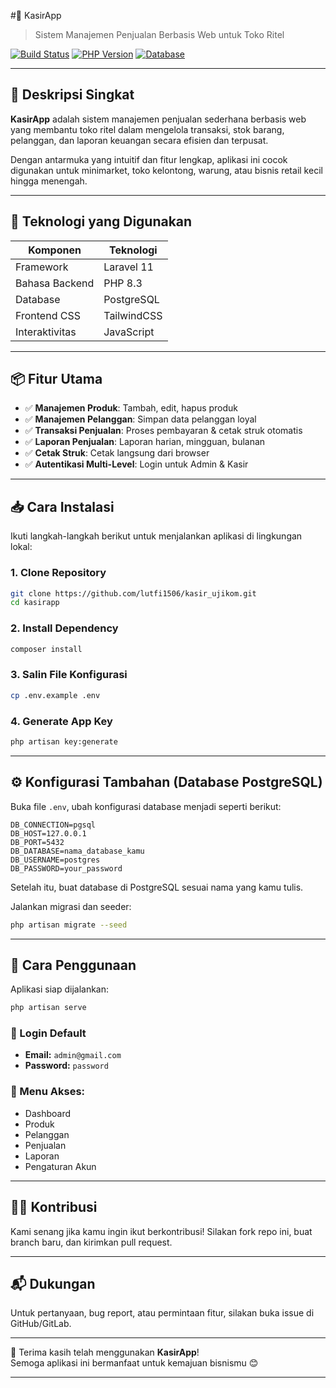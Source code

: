 #🧾 KasirApp

> Sistem Manajemen Penjualan Berbasis Web untuk Toko Ritel

[![Build Status](https://img.shields.io/badge/Laravel-11-brightgreen)](https://laravel.com)
[![PHP Version](https://img.shields.io/badge/PHP-8.3-blue)](https://www.php.net)
[![Database](https://img.shields.io/badge/Database-PostgreSQL-orange)](https://www.postgresql.org)

---

## 📌 Deskripsi Singkat

**KasirApp** adalah sistem manajemen penjualan sederhana berbasis web yang membantu toko ritel dalam mengelola transaksi, stok barang, pelanggan, dan laporan keuangan secara efisien dan terpusat.

Dengan antarmuka yang intuitif dan fitur lengkap, aplikasi ini cocok digunakan untuk minimarket, toko kelontong, warung, atau bisnis retail kecil hingga menengah.

---

## 🔧 Teknologi yang Digunakan

| Komponen       | Teknologi   |
| -------------- | ----------- |
| Framework      | Laravel 11  |
| Bahasa Backend | PHP 8.3     |
| Database       | PostgreSQL  |
| Frontend CSS   | TailwindCSS |
| Interaktivitas | JavaScript  |

---

## 📦 Fitur Utama

-   ✅ **Manajemen Produk**: Tambah, edit, hapus produk
-   ✅ **Manajemen Pelanggan**: Simpan data pelanggan loyal
-   ✅ **Transaksi Penjualan**: Proses pembayaran & cetak struk otomatis
-   ✅ **Laporan Penjualan**: Laporan harian, mingguan, bulanan
-   ✅ **Cetak Struk**: Cetak langsung dari browser
-   ✅ **Autentikasi Multi-Level**: Login untuk Admin & Kasir

---

## 📥 Cara Instalasi

Ikuti langkah-langkah berikut untuk menjalankan aplikasi di lingkungan lokal:

### 1. Clone Repository

```bash
git clone https://github.com/lutfi1506/kasir_ujikom.git
cd kasirapp
```

### 2. Install Dependency

```bash
composer install
```

### 3. Salin File Konfigurasi

```bash
cp .env.example .env
```

### 4. Generate App Key

```bash
php artisan key:generate
```

---

## ⚙️ Konfigurasi Tambahan (Database PostgreSQL)

Buka file `.env`, ubah konfigurasi database menjadi seperti berikut:

```env
DB_CONNECTION=pgsql
DB_HOST=127.0.0.1
DB_PORT=5432
DB_DATABASE=nama_database_kamu
DB_USERNAME=postgres
DB_PASSWORD=your_password
```

Setelah itu, buat database di PostgreSQL sesuai nama yang kamu tulis.

Jalankan migrasi dan seeder:

```bash
php artisan migrate --seed
```

---

## 🧪 Cara Penggunaan

Aplikasi siap dijalankan:

```bash
php artisan serve
```

### 🔐 Login Default

-   **Email:** `admin@gmail.com`
-   **Password:** `password`

### 🧭 Menu Akses:

-   Dashboard
-   Produk
-   Pelanggan
-   Penjualan
-   Laporan
-   Pengaturan Akun

---

## 🙋‍♂️ Kontribusi

Kami senang jika kamu ingin ikut berkontribusi! Silakan fork repo ini, buat branch baru, dan kirimkan pull request.

---

## 📬 Dukungan

Untuk pertanyaan, bug report, atau permintaan fitur, silakan buka issue di GitHub/GitLab.

---

🎉 Terima kasih telah menggunakan **KasirApp**!  
Semoga aplikasi ini bermanfaat untuk kemajuan bisnismu 😊

---
